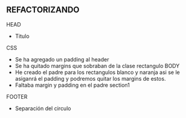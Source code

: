 REFACTORIZANDO
---------------------------

HEAD
- Titulo

CSS
- Se ha agregado un padding al header
- Se ha quitado margins que sobraban de la clase rectangulo
BODY
- He creado el padre para los rectangulos blanco y naranja asi se le asiganrá el padding y podremos quitar los margins de estos.
- Faltaba margin y padding en el padre section1

FOOTER
- Separación del circulo 

